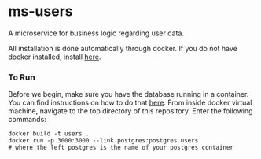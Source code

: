 # ms-users
A microservice for business logic regarding user data.

All installation is done automatically through docker. If you do not have docker installed, install [here](https://docs.docker.com/engine/installation/).

### To Run
Before we begin, make sure you have the database running in a container. You can find instructions on how to do that [here](https://github.com/Molecular-Playground/databaes). From inside docker virtual machine, navigate to the top directory of this repository. Enter the following commands:
```
docker build -t users .
docker run -p 3000:3000 --link postgres:postgres users
# where the left postgres is the name of your postgres container
```
